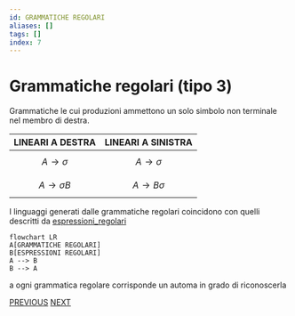 ```yaml
---
id: GRAMMATICHE REGOLARI
aliases: []
tags: []
index: 7
---
```

# Grammatiche regolari (tipo 3)

Grammatiche le cui  produzioni ammettono un solo simbolo non terminale nel membro di destra.

| LINEARI A DESTRA             | LINEARI A SINISTRA          |
| ---------------------------- | --------------------------- |
| $$A \rightarrow \sigma  $$   | $$A \rightarrow \sigma  $$  |
| $$A \rightarrow \sigma B  $$ | $$A \rightarrow B\sigma  $$ |

 I linguaggi generati dalle grammatiche regolari coincidono con quelli descritti da [espressioni_regolari](pages/linguaggi_modelli_computazionali/espressioni_regolari.md)

```mermaid
flowchart LR
A[GRAMMATICHE REGOLARI]
B[ESPRESSIONI REGOLARI]
A --> B
B --> A
```

a ogni grammatica regolare corrisponde un automa in grado di riconoscerla

[PREVIOUS](pages/linguaggi_modelli_computazionali/grammatiche_tipo_2.md) [NEXT](pages/linguaggi_modelli_computazionali/espressioni_regolari.md)
